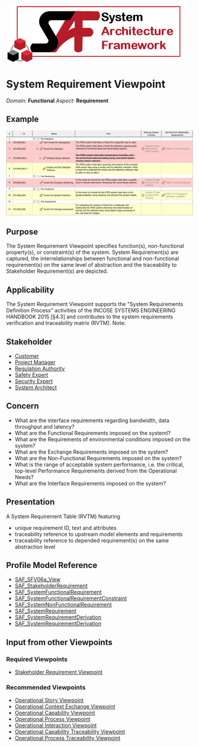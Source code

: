 ![System Architecture Framework](../diagrams/Logo_SAF.png)
# System Requirement Viewpoint
*Domain:* **Functional** *Aspect:* **Requirement**
## Example
![System Requirement Definition Table](../diagrams/System-Requirement-Definition-Table.svg)
## Purpose
The System Requirement Viewpoint specifies function(s), non-functional property(s), or constraint(s) of the system. System Requirement(s) are captured, the interrelationships between functional and non-functional requirement(s) on the same level of abstraction and the traceability to Stakeholder Requirement(s) are depicted.
## Applicability
The System Requirement Viewpoint supports the "System Requirements Definition Process" activities of the INCOSE SYSTEMS ENGINEERING HANDBOOK 2015 [§4.3] and contributes to the system requirements verification and traceability matrix (RVTM).
Note:
## Stakeholder
* [Customer](../stakeholders.md#Customer)
* [Project Manager](../stakeholders.md#Project-Manager)
* [Regulation Authority](../stakeholders.md#Regulation-Authority)
* [Safety Expert](../stakeholders.md#Safety-Expert)
* [Security Expert](../stakeholders.md#Security-Expert)
* [System Architect](../stakeholders.md#System-Architect)
## Concern
* What are the interface requirements regarding bandwidth, data throughput and latency?
* What are the Functional Requirements imposed on the systemI?
* What are the Requirements of environmental conditions imposed on the system?
* What are the Exchange Requirements imposed on the system?
* What are the Non-Functional Requirements imposed on the system?
* What is the range of acceptable system performance, i.e. the critical, top-level Performance Requirements derived from the Operational Needs?
* What are the Interface Requirements imposed on the system?
## Presentation
A System Requirement Table (RVTM) featuring
* unique requirement ID, text and attributes
* traceability reference to upstream model elements and requirements
* traceability reference to depended requirement(s) on the same abstraction level

## Profile Model Reference
* [SAF_SFV06a_View](../stereotypes.md#SAF_SFV06a_View)
* [SAF_StakeholderRequirement](../stereotypes.md#SAF_StakeholderRequirement)
* [SAF_SystemFunctionalRequirement](../stereotypes.md#SAF_SystemFunctionalRequirement)
* [SAF_SystemFunctionalRequirementConstraint](../stereotypes.md#SAF_SystemFunctionalRequirementConstraint)
* [SAF_SystemNonFunctionalRequirement](../stereotypes.md#SAF_SystemNonFunctionalRequirement)
* [SAF_SystemRequirement](../stereotypes.md#SAF_SystemRequirement)
* [SAF_SystemRequirementDerivation](../stereotypes.md#SAF_SystemRequirementDerivation)
* [SAF_SystemRequirementDerivation](../stereotypes.md#SAF_SystemRequirementDerivation)
## Input from other Viewpoints
### Required Viewpoints
* [Stakeholder Requirement Viewpoint](Stakeholder-Requirement-Viewpoint.md)
### Recommended Viewpoints
* [Operational Story Viewpoint](Operational-Story-Viewpoint.md)
* [Operational Context Exchange Viewpoint](Operational-Context-Exchange-Viewpoint.md)
* [Operational Capability Viewpoint](Operational-Capability-Viewpoint.md)
* [Operational Process Viewpoint](Operational-Process-Viewpoint.md)
* [Operational Interaction Viewpoint](Operational-Interaction-Viewpoint.md)
* [Operational Capability Traceability Viewpoint](Operational-Capability-Traceability-Viewpoint.md)
* [Operational Process Traceability Viewpoint](Operational-Process-Traceability-Viewpoint.md)
